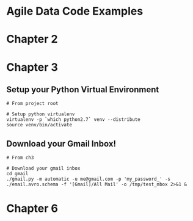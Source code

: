 Agile Data Code Examples
========================



Chapter 2
=========


Chapter 3
=========

Setup your Python Virtual Environment
-------------------------------------

```
# From project root

# Setup python virtualenv
virtualenv -p `which python2.7` venv --distribute
source venv/bin/activate
```

Download your Gmail Inbox!
--------------------------

```
# From ch3

# Download your gmail inbox
cd gmail
./gmail.py -m automatic -u me@gmail.com -p 'my_password_' -s ./email.avro.schema -f '[Gmail]/All Mail' -o /tmp/test_mbox 2>&1 &
```

Chapter 6
=========
